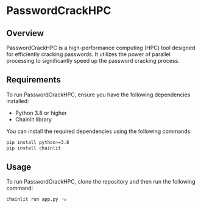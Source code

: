 # PasswordCrackHPC

## Overview

PasswordCrackHPC is a high-performance computing (HPC) tool designed for efficiently cracking passwords. It utilizes the power of parallel processing to 
significantly speed up the password cracking process.

## Requirements

To run PasswordCrackHPC, ensure you have the following dependencies installed:

- Python 3.8 or higher
- Chainlit library

You can install the required dependencies using the following commands:

```bash
pip install python>=3.8
pip install chainlit
```

## Usage

To run PasswordCrackHPC, clone the repository and then run the following command:

```bash
chainlit run app.py -w
```
